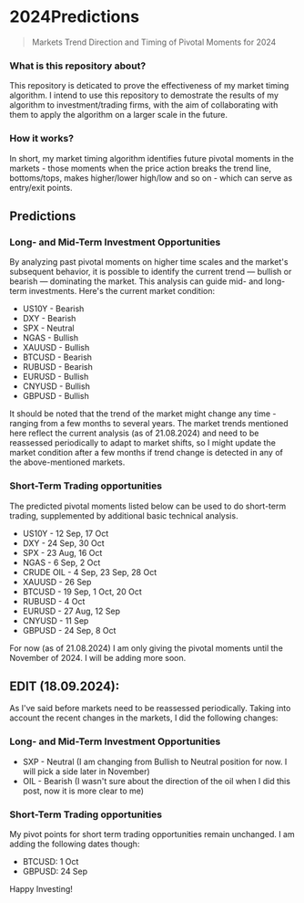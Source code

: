# 2024Predictions
> Markets Trend Direction and Timing of Pivotal Moments for 2024

### What is this repository about?
This repository is deticated to prove the effectiveness of my market timing algorithm.
I intend to use this repository to demostrate the results of my algorithm to investment/trading firms, with the aim of collaborating with them to apply the algorithm on a larger scale in the future.

### How it works?
In short, my market timing algorithm identifies future pivotal moments in the markets - those moments when the price action breaks the trend line, bottoms/tops, makes higher/lower high/low and so on - which can serve as entry/exit points.

## Predictions

### Long- and Mid-Term Investment Opportunities
By analyzing past pivotal moments on higher time scales and the market's subsequent behavior, it is possible to identify the current trend — bullish or bearish — dominating the market. This analysis can guide mid- and long-term investments. Here's the current market condition:

* US10Y - Bearish
* DXY - Bearish
* SPX - Neutral
* NGAS - Bullish
* XAUUSD - Bullish
* BTCUSD - Bearish
* RUBUSD - Bearish
* EURUSD - Bullish
* CNYUSD - Bullish
* GBPUSD - Bullish

It should be noted that the trend of the market might change any time - ranging from a few months to several years.
The market trends mentioned here reflect the current analysis (as of 21.08.2024) and need to be reassessed periodically to adapt to market shifts, so I might update the market condition after a few months if trend change is detected in any of the above-mentioned markets.

### Short-Term Trading opportunities

The predicted pivotal moments listed below can be used to do short-term trading, supplemented by additional basic technical analysis.

* US10Y - 12 Sep, 17 Oct
* DXY - 24 Sep, 30 Oct
* SPX - 23 Aug, 16 Oct
* NGAS - 6 Sep, 2 Oct
* CRUDE OIL - 4 Sep, 23 Sep, 28 Oct
* XAUUSD - 26 Sep
* BTCUSD  - 19 Sep, 1 Oct, 20 Oct
* RUBUSD - 4 Oct
* EURUSD - 27 Aug, 12 Sep
* CNYUSD - 11 Sep
* GBPUSD - 24 Sep, 8 Oct

For now (as of 21.08.2024) I am only giving the pivotal moments until the November of 2024. I will be adding more soon.


## EDIT (18.09.2024):

As I've said before markets need to be reassessed periodically. Taking into account the recent changes in the markets, I did the following changes:

### Long- and Mid-Term Investment Opportunities
* SXP - Neutral (I am changing from Bullish to Neutral position for now. I will pick a side later in November)
* OIL - Bearish (I wasn't sure about the direction of the oil when I did this post, now it is more clear to me)

### Short-Term Trading opportunities
My pivot points for short term trading opportunities remain unchanged. I am adding the following dates though:

* BTCUSD: 1 Oct
* GBPUSD: 24 Sep


Happy Investing!
